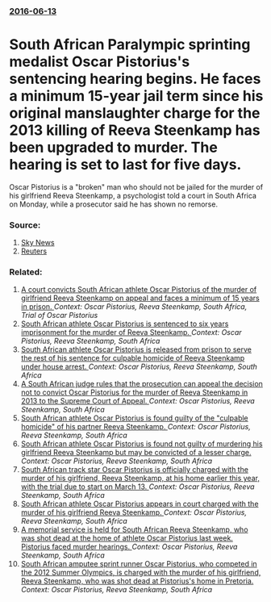 ### [2016-06-13](/news/2016/06/13/index.md)

# South African Paralympic sprinting medalist Oscar Pistorius's sentencing hearing begins. He faces a minimum 15-year jail term since his original manslaughter charge  for the 2013 killing of Reeva Steenkamp has been upgraded to murder. The hearing is set to last for five days. 

Oscar Pistorius is a &quot;broken&quot; man who should not be jailed for the murder of his girlfriend Reeva Steenkamp, a psychologist told a court in South Africa on Monday, while a prosecutor said he has shown no remorse.


### Source:

1. [Sky News](http://news.sky.com/story/1669727/oscar-pistorius-faces-sentencing-in-june)
2. [Reuters](http://in.reuters.com/article/safrica-pistorius-sentencing-idINKCN0YZ07O)

### Related:

1. [A court convicts South African athlete Oscar Pistorius of the murder of girlfriend Reeva Steenkamp on appeal and faces a minimum of 15 years in prison. ](/news/2015/12/3/a-court-convicts-south-african-athlete-oscar-pistorius-of-the-murder-of-girlfriend-reeva-steenkamp-on-appeal-and-faces-a-minimum-of-15-years.md) _Context: Oscar Pistorius, Reeva Steenkamp, South Africa, Trial of Oscar Pistorius_
2. [South African athlete Oscar Pistorius is sentenced to six years imprisonment for the murder of Reeva Steenkamp. ](/news/2016/07/6/south-african-athlete-oscar-pistorius-is-sentenced-to-six-years-imprisonment-for-the-murder-of-reeva-steenkamp.md) _Context: Oscar Pistorius, Reeva Steenkamp, South Africa_
3. [South African athlete Oscar Pistorius is released from prison to serve the rest of his sentence for culpable homicide of Reeva Steenkamp under house arrest. ](/news/2015/10/19/south-african-athlete-oscar-pistorius-is-released-from-prison-to-serve-the-rest-of-his-sentence-for-culpable-homicide-of-reeva-steenkamp-und.md) _Context: Oscar Pistorius, Reeva Steenkamp, South Africa_
4. [A South African judge rules that the prosecution can appeal the decision not to convict Oscar Pistorius for the murder of Reeva Steenkamp in 2013 to the Supreme Court of Appeal. ](/news/2014/12/10/a-south-african-judge-rules-that-the-prosecution-can-appeal-the-decision-not-to-convict-oscar-pistorius-for-the-murder-of-reeva-steenkamp-in.md) _Context: Oscar Pistorius, Reeva Steenkamp, South Africa_
5. [South African athlete Oscar Pistorius is found guilty of the "culpable homicide" of his partner Reeva Steenkamp. ](/news/2014/09/12/south-african-athlete-oscar-pistorius-is-found-guilty-of-the-culpable-homicide-of-his-partner-reeva-steenkamp.md) _Context: Oscar Pistorius, Reeva Steenkamp, South Africa_
6. [South African athlete Oscar Pistorius is found not guilty of murdering his girlfriend Reeva Steenkamp but may be convicted of a lesser charge. ](/news/2014/09/11/south-african-athlete-oscar-pistorius-is-found-not-guilty-of-murdering-his-girlfriend-reeva-steenkamp-but-may-be-convicted-of-a-lesser-charg.md) _Context: Oscar Pistorius, Reeva Steenkamp, South Africa_
7. [South African track star Oscar Pistorius is officially charged with the murder of his girlfriend, Reeva Steenkamp, at his home earlier this year, with the trial due to start on March 13. ](/news/2013/08/19/south-african-track-star-oscar-pistorius-is-officially-charged-with-the-murder-of-his-girlfriend-reeva-steenkamp-at-his-home-earlier-this.md) _Context: Oscar Pistorius, Reeva Steenkamp, South Africa_
8. [South African athlete Oscar Pistorius appears in court charged with the murder of his girlfriend Reeva Steenkamp. ](/news/2013/06/4/south-african-athlete-oscar-pistorius-appears-in-court-charged-with-the-murder-of-his-girlfriend-reeva-steenkamp.md) _Context: Oscar Pistorius, Reeva Steenkamp, South Africa_
9. [A memorial service is held for South African Reeva Steenkamp, who was shot dead at the home of athlete Oscar Pistorius last week. Pistorius faced murder hearings. ](/news/2013/02/19/a-memorial-service-is-held-for-south-african-reeva-steenkamp-who-was-shot-dead-at-the-home-of-athlete-oscar-pistorius-last-week-pistorius.md) _Context: Oscar Pistorius, Reeva Steenkamp, South Africa_
10. [South African amputee sprint runner Oscar Pistorius, who competed in the 2012 Summer Olympics, is charged with the murder of his girlfriend, Reeva Steenkamp, who was shot dead at Pistorius's home in Pretoria. ](/news/2013/02/14/south-african-amputee-sprint-runner-oscar-pistorius-who-competed-in-the-2012-summer-olympics-is-charged-with-the-murder-of-his-girlfriend.md) _Context: Oscar Pistorius, Reeva Steenkamp, South Africa_
